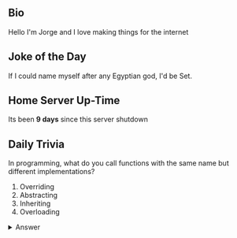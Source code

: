 ## Bio

Hello I'm Jorge and I love making things for the internet

## Joke of the Day

If I could name myself after any Egyptian god, I'd be Set.

## Home Server Up-Time

Its been **9 days** since this server shutdown


## Daily Trivia

In programming, what do you call functions with the same name but different implementations?
 1. Overriding
 2. Abstracting
 3. Inheriting
 4. Overloading

<details>
  <summary>Answer</summary>
  Overloading
</details>
